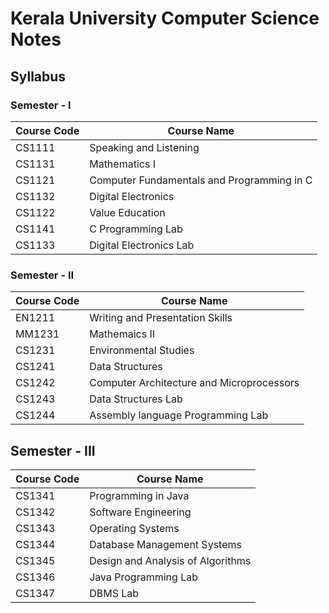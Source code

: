 # Kerala University Computer Science Notes

## Syllabus

### Semester - I

| Course Code | Course Name                                |
| ----------- | ------------------------------------------ |
| CS1111      | Speaking and Listening                     |
| CS1131      | Mathematics I                              |
| CS1121      | Computer Fundamentals and Programming in C |
| CS1132      | Digital Electronics                        |
| CS1122      | Value Education                            |
| CS1141      | C Programming Lab                          |
| CS1133      | Digital Electronics Lab                    | 

### Semester - II

| Course Code | Course Name                               |
| ----------- | ----------------------------------------- |
| EN1211      | Writing and Presentation Skills           |
| MM1231      | Mathemaics II                             |
| CS1231      | Environmental Studies                     |
| CS1241      | Data Structures                           |
| CS1242      | Computer Architecture and Microprocessors |
| CS1243      | Data Structures Lab                       |
| CS1244      | Assembly language Programming Lab         |

## Semester - III

| Course Code | Course Name                       |
| ----------- | --------------------------------- |
| CS1341      | Programming in Java               |
| CS1342      | Software Engineering              |
| CS1343      | Operating Systems                 |
| CS1344      | Database Management Systems       |
| CS1345      | Design and Analysis of Algorithms |
| CS1346      | Java Programming Lab              |
| CS1347      | DBMS Lab                          |
